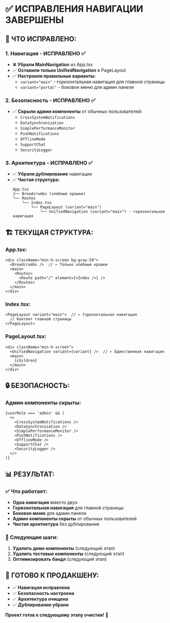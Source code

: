 # ✅ ИСПРАВЛЕНИЯ НАВИГАЦИИ ЗАВЕРШЕНЫ

## 🎯 **ЧТО ИСПРАВЛЕНО:**

### **1. Навигация - ИСПРАВЛЕНО ✅**
- ❌ **Убрали MainNavigation** из App.tsx
- ✅ **Оставили только UnifiedNavigation** в PageLayout
- ✅ **Настроили правильные варианты:**
  - `variant="main"` - горизонтальная навигация для главной страницы
  - `variant="portal"` - боковое меню для админ панели

### **2. Безопасность - ИСПРАВЛЕНО ✅**
- ✅ **Скрыли админ компоненты** от обычных пользователей:
  - `CrossSystemNotifications`
  - `DataSynchronization`
  - `SimplePerformanceMonitor`
  - `PushNotifications`
  - `OfflineMode`
  - `SupportChat`
  - `SecurityLogger`

### **3. Архитектура - ИСПРАВЛЕНО ✅**
- ✅ **Убрали дублирование** навигации
- ✅ **Чистая структура:**
  ```
  App.tsx
  ├── Breadcrumbs (хлебные крошки)
  └── Routes
      └── Index.tsx
          └── PageLayout (variant="main")
              └── UnifiedNavigation (variant="main") - горизонтальная навигация
  ```

## 🏗️ **ТЕКУЩАЯ СТРУКТУРА:**

### **App.tsx:**
```tsx
<div className="min-h-screen bg-gray-50">
  <Breadcrumbs />  // ← Только хлебные крошки
  <main>
    <Routes>
      <Route path="/" element={<Index />} />
    </Routes>
  </main>
</div>
```

### **Index.tsx:**
```tsx
<PageLayout variant="main">  // ← Горизонтальная навигация
  // Контент главной страницы
</PageLayout>
```

### **PageLayout.tsx:**
```tsx
<div className="min-h-screen">
  <UnifiedNavigation variant={variant} />  // ← Единственная навигация
  <main>
    {children}
  </main>
</div>
```

## 🔒 **БЕЗОПАСНОСТЬ:**

### **Админ компоненты скрыты:**
```tsx
{userRole === 'admin' && (
  <>
    <CrossSystemNotifications />
    <DataSynchronization />
    <SimplePerformanceMonitor />
    <PushNotifications />
    <OfflineMode />
    <SupportChat />
    <SecurityLogger />
  </>
)}
```

## 📊 **РЕЗУЛЬТАТ:**

### ✅ **Что работает:**
- **Одна навигация** вместо двух
- **Горизонтальная навигация** для главной страницы
- **Боковое меню** для админ панели
- **Админ компоненты скрыты** от обычных пользователей
- **Чистая архитектура** без дублирования

### 🎯 **Следующие шаги:**
1. **Удалить демо компоненты** (следующий этап)
2. **Удалить тестовые компоненты** (следующий этап)
3. **Оптимизировать бандл** (следующий этап)

## 🚀 **ГОТОВО К ПРОДАКШЕНУ:**

- ✅ **Навигация исправлена**
- ✅ **Безопасность настроена**
- ✅ **Архитектура очищена**
- ✅ **Дублирование убрано**

**Проект готов к следующему этапу очистки!** 🎉
